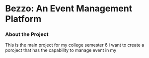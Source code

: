 # Bezzo: An Event Management Platform

### About the Project

This is the main project for my college semester 6
i want to create a poroject that has the capability to manage event in my 